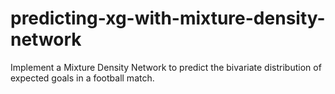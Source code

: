 # predicting-xg-with-mixture-density-network
Implement a Mixture Density Network to predict the bivariate distribution of expected goals in a football match.

